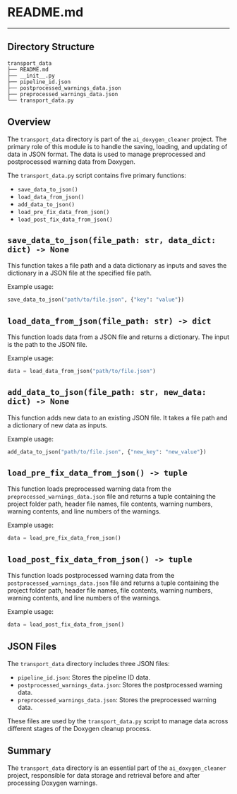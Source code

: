 # README.md

---

## Directory Structure
```
transport_data
├── README.md
├── __init__.py
├── pipeline_id.json
├── postprocessed_warnings_data.json
├── preprocessed_warnings_data.json
└── transport_data.py
```

## Overview
The `transport_data` directory is part of the `ai_doxygen_cleaner` project. 
The primary role of this module is to handle the saving, loading, and 
updating of data in JSON format. The data is used to manage preprocessed 
and postprocessed warning data from Doxygen.

The `transport_data.py` script contains five primary functions:

- `save_data_to_json()`
- `load_data_from_json()`
- `add_data_to_json()`
- `load_pre_fix_data_from_json()`
- `load_post_fix_data_from_json()`

## `save_data_to_json(file_path: str, data_dict: dict) -> None`
This function takes a file path and a data dictionary as 
inputs and saves the dictionary in a JSON file at the specified file path. 

Example usage:
```python
save_data_to_json("path/to/file.json", {"key": "value"})
```

## `load_data_from_json(file_path: str) -> dict`
This function loads data from a JSON file and returns a 
dictionary. The input is the path to the JSON file.

Example usage:
```python
data = load_data_from_json("path/to/file.json")
```

## `add_data_to_json(file_path: str, new_data: dict) -> None`
This function adds new data to an existing JSON file. 
It takes a file path and a dictionary of new data as inputs.

Example usage:
```python
add_data_to_json("path/to/file.json", {"new_key": "new_value"})
```

## `load_pre_fix_data_from_json() -> tuple`
This function loads preprocessed warning data from the 
`preprocessed_warnings_data.json` file and returns a 
tuple containing the project folder path, header file 
names, file contents, warning numbers, warning contents,
and line numbers of the warnings.

Example usage:
```python
data = load_pre_fix_data_from_json()
```

## `load_post_fix_data_from_json() -> tuple`
This function loads postprocessed warning data from the 
`postprocessed_warnings_data.json` file and returns a 
tuple containing the project folder path, header file 
names, file contents, warning numbers, warning contents, 
and line numbers of the warnings.

Example usage:
```python
data = load_post_fix_data_from_json()
```

## JSON Files
The `transport_data` directory includes three JSON files:

- `pipeline_id.json`: Stores the pipeline ID data.
- `postprocessed_warnings_data.json`: Stores the postprocessed warning data.
- `preprocessed_warnings_data.json`: Stores the preprocessed warning data.

These files are used by the `transport_data.py` script 
to manage data across different stages of the Doxygen cleanup process.

## Summary
The `transport_data` directory is an essential part of the 
`ai_doxygen_cleaner` project, responsible for data 
storage and retrieval before and after processing Doxygen warnings.












